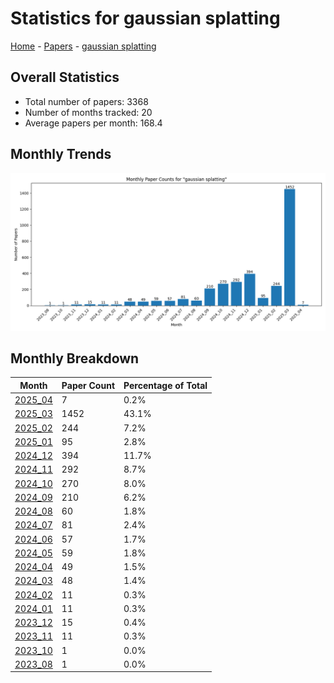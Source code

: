 # Statistics for gaussian splatting

[Home](https://arxcompass.github.io) - [Papers](https://arxcompass.github.io/papers) - [gaussian splatting](https://arxcompass.github.io/papers/gaussian_splatting)

## Overall Statistics

- Total number of papers: 3368
- Number of months tracked: 20
- Average papers per month: 168.4

## Monthly Trends

![Monthly Paper Counts](monthly_stats.png)

## Monthly Breakdown

| Month | Paper Count | Percentage of Total |
| --- | --- | --- |
| [2025_04](./2025_04/papers_1.md) | 7 | 0.2% |
| [2025_03](./2025_03/papers_1.md) | 1452 | 43.1% |
| [2025_02](./2025_02/papers_1.md) | 244 | 7.2% |
| [2025_01](./2025_01/papers_1.md) | 95 | 2.8% |
| [2024_12](./2024_12/papers_1.md) | 394 | 11.7% |
| [2024_11](./2024_11/papers_1.md) | 292 | 8.7% |
| [2024_10](./2024_10/papers_1.md) | 270 | 8.0% |
| [2024_09](./2024_09/papers_1.md) | 210 | 6.2% |
| [2024_08](./2024_08/papers_1.md) | 60 | 1.8% |
| [2024_07](./2024_07/papers_1.md) | 81 | 2.4% |
| [2024_06](./2024_06/papers_1.md) | 57 | 1.7% |
| [2024_05](./2024_05/papers_1.md) | 59 | 1.8% |
| [2024_04](./2024_04/papers_1.md) | 49 | 1.5% |
| [2024_03](./2024_03/papers_1.md) | 48 | 1.4% |
| [2024_02](./2024_02/papers_1.md) | 11 | 0.3% |
| [2024_01](./2024_01/papers_1.md) | 11 | 0.3% |
| [2023_12](./2023_12/papers_1.md) | 15 | 0.4% |
| [2023_11](./2023_11/papers_1.md) | 11 | 0.3% |
| [2023_10](./2023_10/papers_1.md) | 1 | 0.0% |
| [2023_08](./2023_08/papers_1.md) | 1 | 0.0% |
